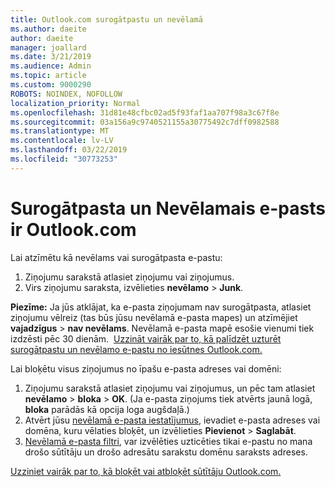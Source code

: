 ```yaml
---
title: Outlook.com surogātpastu un nevēlamā
ms.author: daeite
author: daeite
manager: joallard
ms.date: 3/21/2019
ms.audience: Admin
ms.topic: article
ms.custom: 9000290
ROBOTS: NOINDEX, NOFOLLOW
localization_priority: Normal
ms.openlocfilehash: 31d81e48cfbc02ad5f93faf1aa707f98a3c67f8e
ms.sourcegitcommit: 03a156a9c9740521155a30775492c7dff0982588
ms.translationtype: MT
ms.contentlocale: lv-LV
ms.lasthandoff: 03/22/2019
ms.locfileid: "30773253"
---
```

# <a name="spam-and-junk-email-in-outlookcom"></a>Surogātpasta un Nevēlamais e-pasts ir Outlook.com

Lai atzīmētu kā nevēlams vai surogātpasta e-pastu:

1. Ziņojumu sarakstā atlasiet ziņojumu vai ziņojumus.
1. Virs ziņojumu saraksta, izvēlieties **nevēlamo** > **Junk**.

**Piezīme:** Ja jūs atklājat, ka e-pasta ziņojumam nav surogātpasta, atlasiet ziņojumu vēlreiz (tas būs jūsu nevēlamā e-pasta mapes) un atzīmējiet **vajadzīgus** > **nav nevēlams**. Nevēlamā e-pasta mapē esošie vienumi tiek izdzēsti pēc 30 dienām.  [Uzzināt vairāk par to, kā palīdzēt uzturēt surogātpastu un nevēlamo e-pastu no iesūtnes Outlook.com.](https://support.office.com/article/a3ece97b-82f8-4a5e-9ac3-e92fa6427ae4)

Lai bloķētu visus ziņojumus no īpašu e-pasta adreses vai domēni:

1. Ziņojumu sarakstā atlasiet ziņojumu vai ziņojumus, un pēc tam atlasiet **nevēlamo** > **bloka** > **OK**. (Ja e-pasta ziņojums tiek atvērts jaunā logā, **bloka** parādās kā opcija loga augšdaļā.)
1. Atvērt jūsu [nevēlamā e-pasta iestatījumus](https://outlook.live.com/mail/options/mail/junkEmail/blockedSendersAndDomainsV2), ievadiet e-pasta adreses vai domēna, kuru vēlaties bloķēt, un izvēlieties **Pievienot** > **Saglabāt**.
1. [Nevēlamā e-pasta filtri](https://outlook.live.com/mail/options/mail/junkEmail/filtersOption), var izvēlēties uzticēties tikai e-pastu no mana drošo sūtītāju un drošo adresātu sarakstu domēnu saraksts adreses.

[Uzziniet vairāk par to, kā bloķēt vai atbloķēt sūtītāju Outlook.com.](https://support.office.com/article/afba1c94-77bb-4f50-8b85-057cf52f4d5e)